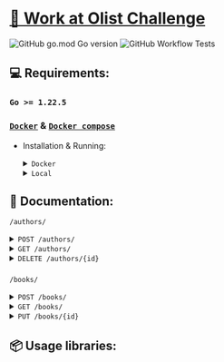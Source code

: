 # [📖 Work at Olist Challenge](https://github.com/olist/work-at-olist)

![GitHub go.mod Go version](https://img.shields.io/github/go-mod/go-version/joaooliveira247/go_olist_challenge)
![GitHub Workflow Tests](https://github.com/joaooliveira247/go_olist_challenge/actions/workflows/run-tests.yaml/badge.svg)

## 💻 Requirements:

### `Go >= 1.22.5`

### [`Docker`](https://www.docker.com/) & [`Docker compose`](https://docs.docker.com/compose/)

- Installation & Running:

    <details>

    <summary><code>Docker</code></summary>

    - Starts all services, including the API and Database.


        ```bash
        make db create CONTAINER_ID=<container_id>
        ```

    - Delete all tables in database.

        ```bash
        make db delete CONTAINER_ID=<container_id>
        ```

    - Imports an authors CSV file into the database. Ensure the CSV file includes headers.

        ```bash
        make import CSV_PATH=<csv_path> CONTAINER_ID=<container_id>
        ```

        > **NOTE:**
        >
        > To find the container_id, run `docker ps`
    
    </details>

    <details>
    <summary><code>Local</code></summary>

    - Install all packages.

        ```bash
        go mod tidy
        ```

    - Run API.

        ```bash
        air run
        ```

    - Create all tables.

        ```bash
        go run main.go db create
        ```

    - Delete all tables.

        ```bash
        go run main.go db delete
        ```

    - Imports an authors CSV file into the database.

        ```bash
        go run main.go <path_csv> --header <true|false>
        ```

    </details>

## 📜 Documentation:


<code>/authors/</code>

<details>
<summary><code>POST /authors/</code></summary>

- **Description**: Creates a new author.

- **Headers**:

    ```plaintext
    Content-Type: application/json

    ```

- **Request Body**:

    ```json
    {
        "name": "Stephen King"
    }
    ```

- **Success Response (201 Created)**:

    ```json
    {
         "id": "1d47bbe5-c7d3-4580-ad2a-c4b192eeeb47"
    }
    ```

- **Errors**:

    - **422 Unprocessable Entity**: Invalid request body.

    - **409 Conflict**: Author already exists.

    - **500 Internal Server Error**: Failed to create the entity.

- **Example Request with cURL**:

```curl
curl -X POST localhost:8000/authors/ \
-H "Content-Type: application/json" \
-d '{
    "name": "Stephen King"
}'
```
</details>

<details>
<summary><code>GET /authors/</code></summary>

- **Description**: Retrieves authors based on query parameters. If no parameters are provided, it returns all authors.

- **Headers**:

    ```plaintext    
    Content-Type: application/json
    ```

- **Query Parameters**:

    **authorID** (string, optional): UUID of the author.

    **name** (string, optional): Name of the author.



- **Success Responses (200 OK)**:

    - Single Author by ID.

        ```json
        {
            "id":   "1d47bbe5-c7d3-4580-ad2a-c4b192eeeb47",
            "name": "Stephen King"
        }
        ```

    - Multiple Authors by Name

        ```json
        [
            {
                "id": "1d47bbe5-c7d3-4580-ad2a-c4b192eeeb47",
                "name": "Stephen King"
            },
            {
                "id": "2a8c2dde-24b3-4c21-9fbb-d7dfd09f98e5",
                "name": "Stephen Hawking"
            }
        ]
        ```

    - All Authors

        ```json
        [
            {
                "id": "1d47bbe5-c7d3-4580-ad2a-c4b192eeeb47",
                "name": "Stephen King"
            },
            {
                "id": "2a8c2dde-24b3-4c21-9fbb-d7dfd09f98e5",
                "name": "J.K. Rowling"
            }
        ]
        ```

- **Errors**:

    - **400 Bad Request**: Invalid query parameters or invalid ID.

    - **404 Not Found**: Author not found.

    - **500 Internal Server Error**: Unable to fetch entity.

- **Example Requests with cURL**:

    - Get All Authors

        ```bash
        curl -X GET localhost:8000/authors/ \
        -H "Content-Type: application/json"
        ```

    - Get Author by ID

        ```bash
        curl -X GET "localhost:8000/authors/?authorID=1d47bbe5-c7d3-4580-ad2a-c4b192eeeb47" \
        -H "Content-Type: application/json"
        ```

    - Get Authors by Name

        ```bash
        curl -X GET "localhost:8000/authors/?name=Stephen" \
        -H "Content-Type: application/json"
        ```

</details>

<details>
<summary><code>DELETE /authors/{id}</code></summary>

- **Description**: Deletes an author by ID.

- **Headers**:

    ```plaintext
    Content-Type: application/json
    ```

- **Path Parameter**:

    **id** (string, required): UUID of the author to be deleted.

- **Success Response (204 No Content)**:

    ```json
    (empty response body)
    ```

- **Errors**:

    - **400 Bad Request**: Invalid author ID.

    - **404 Not Found**: Author not found.

    - **500 Internal Server Error**: Unable to delete the entity.

- **Example Request with cURL**:

    ```bash
    curl -X DELETE localhost:8000/authors/1d47bbe5-c7d3-4580-ad2a-c4b192eeeb47 \
    -H "Content-Type: application/json"
    ```
</details>

###

<code>/books/</code>

<details>
<summary><code>POST /books/</code></summary>

- **Description**: Creates a new book with its associated authors.

- **Headers**:

    ```plaintext
    Content-Type: application/json
    ```

- **Request Body**:

    ```json
    {
        "title": "The Shining",
        "edition": 1,
        "published_year": 1977,
        "authors_id": [
            "1d47bbe5-c7d3-4580-ad2a-c4b192eeeb47"
        ]
    }
    ```

- **Success Response (201 Created)**:

    ```json
    {
        "id": "3f8c3bde-54a6-41d7-bb4f-8d74a33e8e12"
    }
    ```

- **Errors**:

    - **422 Unprocessable Entity**: Invalid request body.

    - **500 Internal Server Error**: Failed to create the entity.

- **Example Request with cURL**:

    ```bash
    curl -X POST localhost:8000/books/ \
    -H "Content-Type: application/json" \
    -d '{
        "title": "The Shining",
        "edition": 1,
        "published_year": 1977,
        "authors_id": [
        "1d47bbe5-c7d3-4580-ad2a-c4b192eeeb47"
        ]
    }'
    ```

</details>

<details>
<summary><code>GET /books/</code></summary>

- **Description**: Retrieves a list of books. Supports filtering by book ID, author ID, title, edition, and publication year.

- **Headers**:

    ```plaintext
    Content-Type: application/json
    ```

- **Query Parameters**:

    **bookID** (optional, UUID): Filters books by their unique ID.

    **authorID** (optional, UUID): Filters books by the author's unique ID.

    **title** (optional, string): Filters books by title (case-insensitive).

    **edition** (optional, uint8): Filters books by edition number.

    **publicationYear** (optional, uint): Filters books by publication year.

    **title, edition, and publicationYear** can be used together for a more precise query.

- **Success Response (200 OK)**:

    ```json
    [
        {
            "id": "3f8c3bde-54a6-41d7-bb4f-8d74a33e8e12",
            "title": "The Shining",
            "edition": 1,
            "publicationYear": 1977,
            "authors": [
                    "name": "Stephen King"
            ]
        }
    ]
    ```

- **Errors**:

    - **400 Bad Request**: Invalid query parameter.

    - **400 Bad Request**: Invalid ID format.

    - **500 Internal Server Error**: Failed to fetch the entity.

- **Example Requests with cURL**:

    - **Get all books**:
        ```bash
        curl -X GET "localhost:8000/books/" -H "Content-Type: application/json"
        ```

    - **Get a book by ID**:
        ```bash
        curl -X GET "localhost:8000/books/?bookID=3f8c3bde-54a6-41d7-bb4f-8d74a33e8e12" \
        -H "Content-Type: application/json"
        ```

    - **Get books by author ID**:

        ```bash
        curl -X GET "localhost:8000/books/?authorID=1d47bbe5-c7d3-4580-ad2a-c4b192eeeb47" \
        -H "Content-Type: application/json"
        ```

    - **Get books by title**:

        ```bash
        curl -X GET "localhost:8000/books/?title=The%20Shining" \
        -H "Content-Type: application/json"
        ```

    - **Get books by title, edition, and publication year**:

        ```bash
        curl -X GET "localhost:8000/books/?title=The%20Shining&edition=1&publicationYear=1977" \
        -H "Content-Type: application/json"
        ```

</details>

<details>
<summary><code>PUT /books/{id}</code></summary>

- **Description**: Updates an existing book by its ID. Allows modifying book details and authors.

- **Headers**:

    ```plaintext
    Content-Type: application/json
    ```

- **Path Parameter**:

    **id** (UUID, required): The unique identifier of the book to update.

- **Request Body** (partial or full update allowed):

    ```json
    {
        "title": "Updated Title",
        "edition": 2,
        "publicationYear": 2024,
        "authorsID": [
            "1d47bbe5-c7d3-4580-ad2a-c4b192eeeb47",
            "9a6c112e-fc2e-49d3-b930-7991a20903db"
        ]
    }
    ```

- **Success Response (204 No Content)**:

```json
(empty response body)
```

- **Errors**:

    - **400 Bad Request**: Invalid ID format.

    - **422 Unprocessable Entity**: Invalid request body.

    - **304 Not Modified**: Nothing to update.

    - **500 Internal Server Error**: Failed to fetch or update the entity.

- **Example Requests with cURL**:

    - **Update book details**:

        ```bash
        curl -X PUT "localhost:8000/books/3f8c3bde-54a6-41d7-bb4f-8d74a33e8e12" \
        -H "Content-Type: application/json" \
        -d '{
            "title": "Updated Title",
            "edition": 2,
            "publicationYear": 2024
        }'
        ```

    - **Update book authors**:

        ```bash
        curl -X PUT "localhost:8000/books/3f8c3bde-54a6-41d7-bb4f-8d74a33e8e12" \
        -H "Content-Type: application/json" \
        -d '{
            "authorsID": [
            "1d47bbe5-c7d3-4580-ad2a-c4b192eeeb47",
            "9a6c112e-fc2e-49d3-b930-7991a20903db"
            ]
        }'
        ```

</details>

## 📦 Usage libraries:

